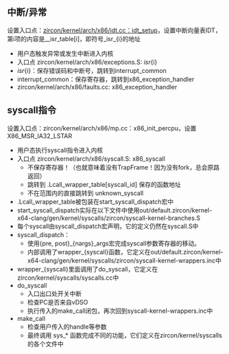 ## 中断/异常
设置入口点：[zircon/kernel/arch/x86/idt.cc：idt_setup](https://github.com/PanQL/zircon/blob/master/kernel/arch/x86/idt.cc#L86)，设置中断向量表IDT，第i项的内容是__isr_table[i]，即符号_isr_{i}的地址

* 用户态触发异常或发生中断进入内核
* 入口点 zircon/kernel/arch/x86/exceptions.S: _isr_{i}
* _isr_{i}：保存错误码和中断号，跳转到interrupt_common
* interrupt_common：保存寄存器，跳转到x86_exception_handler
* zircon/kernel/arch/x86/faults.cc: x86_exception_handler
## syscall指令
设置入口点：zircon/kernel/arch/x86/mp.cc：x86_init_percpu，设置X86_MSR_IA32_LSTAR

* 用户态执行syscall指令进入内核
* 入口点 zircon/kernel/arch/x86/syscall.S: x86_syscall
  * 不保存寄存器！（也就意味着没有TrapFrame！因为没有fork，总会原路返回）
  * 跳转到 .Lcall_wrapper_table[syscall_id] 保存的函数地址
  * 不在范围内的直接跳转到 unknown_syscall
* .Lcall_wrapper_table被包装在start_syscall_dispatch宏中
* start_syscall_dispatch实际在以下文件中使用out/default.zircon/kernel-x64-clang/gen/kernel/syscalls/zircon/syscall-kernel-branches.S
* 每个syscall由syscall_dispatch宏声明，它的定义仍然在syscall.S中
* syscall_dispatch：
  * 使用{pre, post}_{nargs}_args宏完成syscall参数寄存器的移动。
  * 内部调用了wrapper_{syscall}函数，它定义在out/default.zircon/kernel-x64-clang/gen/kernel/syscalls/zircon/syscall-kernel-wrappers.inc中
* wrapper_{syscall}里面调用了do_syscall，它定义在zircon/kernel/syscalls/syscalls.cc中
* do_syscall
  * 入口出口处开关中断
  * 检查PC是否来自vDSO
  * 执行传入的make_call闭包，再次回到syscall-kernel-wrappers.inc中
* make_call
  * 检查用户传入的handle等参数
  * 最终调用 sys_* 函数完成不同的功能，它们定义在zircon/kernel/syscalls的各个文件中
